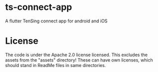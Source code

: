 # ts-connect-app

A flutter TenSing connect app for android and iOS

# License

The code is under the Apache 2.0 license licensed.
This excludes the assets from the "assets" directory!
These can have own licenses, which should stand in ReadMe files in same directories.
